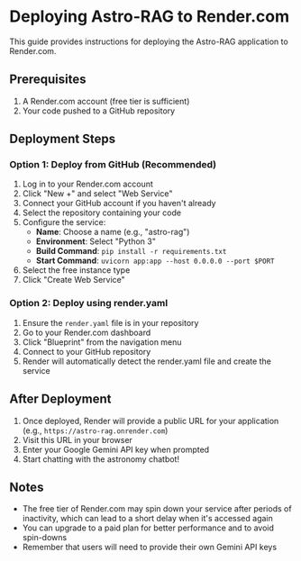 # Deploying Astro-RAG to Render.com

This guide provides instructions for deploying the Astro-RAG application to Render.com.

## Prerequisites

1. A Render.com account (free tier is sufficient)
2. Your code pushed to a GitHub repository

## Deployment Steps

### Option 1: Deploy from GitHub (Recommended)

1. Log in to your Render.com account
2. Click "New +" and select "Web Service"
3. Connect your GitHub account if you haven't already
4. Select the repository containing your code
5. Configure the service:
   - **Name**: Choose a name (e.g., "astro-rag")
   - **Environment**: Select "Python 3"
   - **Build Command**: `pip install -r requirements.txt`
   - **Start Command**: `uvicorn app:app --host 0.0.0.0 --port $PORT`
6. Select the free instance type
7. Click "Create Web Service"

### Option 2: Deploy using render.yaml

1. Ensure the `render.yaml` file is in your repository
2. Go to your Render.com dashboard
3. Click "Blueprint" from the navigation menu
4. Connect to your GitHub repository
5. Render will automatically detect the render.yaml file and create the service

## After Deployment

1. Once deployed, Render will provide a public URL for your application (e.g., `https://astro-rag.onrender.com`)
2. Visit this URL in your browser
3. Enter your Google Gemini API key when prompted
4. Start chatting with the astronomy chatbot!

## Notes

- The free tier of Render.com may spin down your service after periods of inactivity, which can lead to a short delay when it's accessed again
- You can upgrade to a paid plan for better performance and to avoid spin-downs
- Remember that users will need to provide their own Gemini API keys 